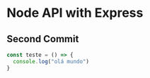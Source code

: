 # Node API with Express

## Second Commit

```javascript
const teste = () => {
  console.log("olá mundo")
}
```
